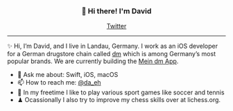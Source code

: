 
<h3 align="center">👋 Hi there! I'm David</h3>
<p align="center">
  <a href="https://twitter.com/da_eh">Twitter</a>
</p>

---
✨ Hi, I’m David, and I live in Landau, Germany. I work as an iOS developer for a German drugstore chain called [dm](https://www.dmtech.de) which is among Germany’s most popular brands. We are currently building the [Mein dm App](https://apps.apple.com/de/app/mein-dm-deutschland/id1186271926).
   
- 💬 Ask me about: Swift, iOS, macOS 
- 📫 How to reach me: [@da_eh](https://twitter.com/da_eh)
- 🎾 In my freetime I like to play various sport games like soccer and tennis
- ♟ Ocassionally I also try to improve my chess skills over at lichess.org.
